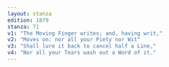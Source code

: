 ```yaml
---
layout: stanza
edition: 1879
stanza: 71
v1: "The Moving Finger writes; and, having writ,"
v2: "Moves on: nor all your Piety nor Wit"
v3: "Shall lure it back to cancel half a Line,"
v4: "Nor all your Tears wash out a Word of it."
---
```

